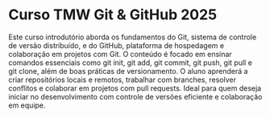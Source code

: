 # Curso TMW Git & GitHub 2025

Este curso introdutório aborda os fundamentos do Git, sistema de controle de versão distribuído, e do GitHub, plataforma de hospedagem e colaboração em projetos com Git. O conteúdo é focado em ensinar comandos essenciais como git init, git add, git commit, git push, git pull e git clone, além de boas práticas de versionamento. O aluno aprenderá a criar repositórios locais e remotos, trabalhar com branches, resolver conflitos e colaborar em projetos com pull requests. Ideal para quem deseja iniciar no desenvolvimento com controle de versões eficiente e colaboração em equipe.